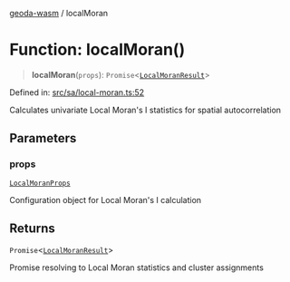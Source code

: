 [geoda-wasm](../globals.md) / localMoran

# Function: localMoran()

> **localMoran**(`props`): `Promise`\<[`LocalMoranResult`](../type-aliases/LocalMoranResult.md)\>

Defined in: [src/sa/local-moran.ts:52](https://github.com/GeoDaCenter/geoda-lib/blob/d16e85157b1f26754a712ea4c9a3cf18ab0e7b74/src/js/src/sa/local-moran.ts#L52)

Calculates univariate Local Moran's I statistics for spatial autocorrelation

## Parameters

### props

[`LocalMoranProps`](../type-aliases/LocalMoranProps.md)

Configuration object for Local Moran's I calculation

## Returns

`Promise`\<[`LocalMoranResult`](../type-aliases/LocalMoranResult.md)\>

Promise resolving to Local Moran statistics and cluster assignments
